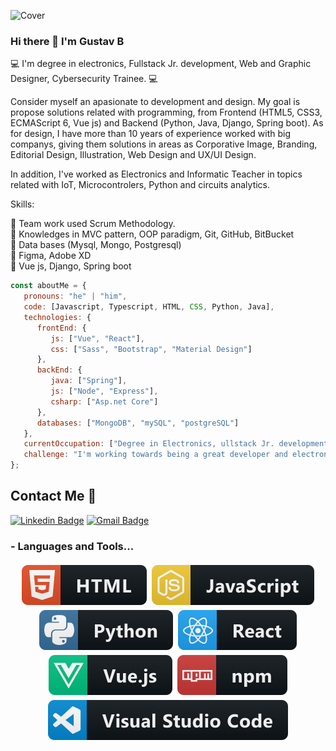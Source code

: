 ![Cover](https://github.com/Gustaf-dev-code/Gustaf-dev-code/assets/114838289/2282e0b0-7b85-46e3-a163-5caed62f4558)

### Hi there 👋 I'm Gustav B

💻 I'm degree in electronics, Fullstack Jr. development, Web and Graphic Designer, Cybersecurity Trainee. 💻

Consider myself an apasionate to development and design. My goal is propose solutions related with programming, from Frontend (HTML5, CSS3, ECMAScript 6, Vue js) and Backend (Python, Java, Django, Spring boot). As for design, I have more than 10 years of experience worked with big companys, giving them solutions in areas as Corporative Image, Branding, Editorial Design, Illustration, Web Design and UX/UI Design.

In addition, I've worked as Electronics and Informatic Teacher in topics related with IoT, Microcontrolers, Python and circuits analytics.

Skills:

📌 Team work used Scrum Methodology. </br>
📌 Knowledges in MVC pattern, OOP paradigm, Git, GitHub, BitBucket </br>
📌 Data bases (Mysql, Mongo, Postgresql) </br>
📌 Figma, Adobe XD </br>
📌 Vue js, Django, Spring boot </br>

```javascript
const aboutMe = {
   pronouns: "he" | "him",
   code: [Javascript, Typescript, HTML, CSS, Python, Java],
   technologies: {
      frontEnd: {
         js: ["Vue", "React"],
         css: ["Sass", "Bootstrap", "Material Design"]
      },
      backEnd: {
         java: ["Spring"],
         js: ["Node", "Express"],
         csharp: ["Asp.net Core"]
      },
      databases: ["MongoDB", "mySQL", "postgreSQL"]
   },
   currentOccupation: ["Degree in Electronics, ullstack Jr. development, Web and Graphic Designer, Cybersecurity Trainee. Open for job opportunities"],
   challenge: "I'm working towards being a great developer and electronic.",
};
```
##  Contact Me :speech_balloon:
[![Linkedin Badge](https://img.shields.io/badge/-gustav-blue?style=flat-square&logo=Linkedin&logoColor=white&link=https://www.linkedin.com/in/gustavo-bri-dev/)](https://www.linkedin.com/in/gustavo-bri-dev/) [![Gmail Badge](https://img.shields.io/badge/-gustav.dev.code@gmail.com-c14438?style=flat-square&logo=Gmail&logoColor=white&link=mailto:gustav.dev.code@gmail.com)](mailto:gustav.dev.code@gmail.com) 

### - Languages and Tools...

<p align="center">
 <img src="https://raw.githubusercontent.com/8bithemant/8bithemant/master/svg/dev/languages/html.svg" alt="Html" style="vertical-align:top; margin:4px"><img src="https://raw.githubusercontent.com/8bithemant/8bithemant/master/svg/dev/languages/js.svg" alt="Javascript" style="vertical-align:top; margin:4px"><img src="https://raw.githubusercontent.com/8bithemant/8bithemant/master/svg/dev/languages/python.svg" alt="Python" style="vertical-align:top; margin:4px"><img src="https://raw.githubusercontent.com/8bithemant/8bithemant/master/svg/dev/frameworks/react.svg" alt="React" style="vertical-align:top; margin:4px"><img src="https://raw.githubusercontent.com/8bithemant/8bithemant/master/svg/dev/frameworks/vue.svg" alt="Vue" style="vertical-align:top; margin:4px"><img src="https://raw.githubusercontent.com/8bithemant/8bithemant/master/svg/dev/services/npm.svg" alt="npm" style="vertical-align:top; margin:4px"><img src="https://raw.githubusercontent.com/8bithemant/8bithemant/master/svg/dev/tools/visualstudio_code.svg" alt="VSC" style="vertical-align:top; margin:4px">

</p>
<!--
**Gustaf-dev-code/Gustaf-dev-code** is a ✨ _special_ ✨ repository because its `README.md` (this file) appears on your GitHub profile.

Here are some ideas to get you started:

- 🔭 I’m currently working on ...
- 🌱 I’m currently learning ...
- 👯 I’m looking to collaborate on ...
- 🤔 I’m looking for help with ...
- 💬 Ask me about ...
- 📫 How to reach me: ...
- 😄 Pronouns: ...
- ⚡ Fun fact: ...
-->

